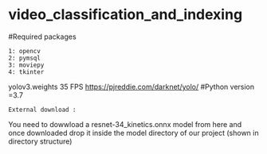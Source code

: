 # video_classification_and_indexing
#Required packages

    1: opencv
    2: pymsql
    3: moviepy
    4: tkinter
    
  yolov3.weights 35 FPS  https://pjreddie.com/darknet/yolo/
#Python version =3.7

    External download :
You need to dowwload a resnet-34_kinetics.onnx model from here and once downloaded drop it inside the model directory of our project (shown in directory structure)

